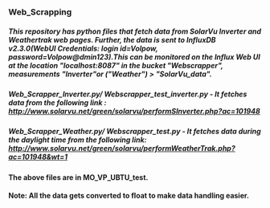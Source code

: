 ### Web_Scrapping

##### This repository has python files that fetch data from SolarVu Inverter and Weathertrak web pages. Further, the data is sent to InfluxDB v2.3.0(WebUI Credentials: login id=Volpow, password=Volpow@dmin123).This can be monitored on the Influx Web UI at the location "localhost:8087" in the bucket "Webscrapper", measurements "Inverter"or ("Weather") > "SolarVu_data". 

##### Web_Scrapper_Inverter.py/ Webscrapper_test_inverter.py - It fetches data from the following link : http://www.solarvu.net/green/solarvu/performSInverter.php?ac=101948 
##### Web_Scrapper_Weather.py/ Webscrapper_test.py - It fetches data during the daylight time from the following link: http://www.solarvu.net/green/solarvu/performWeatherTrak.php?ac=101948&wt=1

#### The above files are in MO_VP_UBTU_test. 

#### Note: All the data gets converted to float to make data handling easier.

